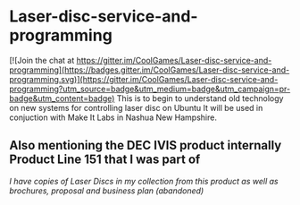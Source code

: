 # Laser-disc-service-and-programming

[![Join the chat at https://gitter.im/CoolGames/Laser-disc-service-and-programming](https://badges.gitter.im/CoolGames/Laser-disc-service-and-programming.svg)](https://gitter.im/CoolGames/Laser-disc-service-and-programming?utm_source=badge&utm_medium=badge&utm_campaign=pr-badge&utm_content=badge)
This is to begin to understand old technology on new systems for controlling laser disc on Ubuntu
It will be used in conjuction with Make It Labs in Nashua New Hampshire.

## Also mentioning the DEC IVIS product internally Product Line 151 that I was part of
*I have copies of Laser Discs in my collection from this product as well as brochures, proposal and business plan (abandoned)*
